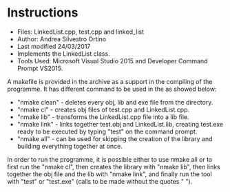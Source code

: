 # Instructions

- Files:   LinkedList.cpp, test.cpp and linked_list
- Author: Andrea Silvestro Ortino
- Last modified 24/03/2017
- Implements the LinkedList class.
- Tools Used: Microsoft Visual Studio 2015 and Developer Command Prompt VS2015.

A makefile is provided in the archive as a support in the compiling of the programme. It has different command to be used in the  as showed below:

- "nmake clean" - deletes every obj, lib and exe file from the directory.
- "nmake cl" - creates obj files of test.cpp and LinkedList.cpp.
- "nmake lib" - transforms the LinkedList.cpp file into a lib file.
- "nmake link" - links together test.obj and LinkedList.lib, creating test.exe ready to be executed by typing "test" on the command prompt.
- "nmake all" - can be used for skipping the creation of the library and building everything together at once.

In order to run the programme, it is possible either to use nmake all or to first run the "nmake cl", then creates the library with "nmake lib", then links together the obj file and the lib with "nmake link", and finally run the tool with "test" or "test.exe" (calls to be made without the quotes " ").

